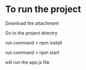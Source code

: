 # To run the project

Download the attachment

Go to the project directry

run command > npm install

run command > npm start

will run the app.js file

